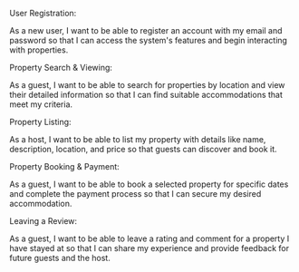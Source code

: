 User Registration:

As a new user, I want to be able to register an account with my email and password so that I can access the system's features and begin interacting with properties.

Property Search & Viewing:

As a guest, I want to be able to search for properties by location and view their detailed information so that I can find suitable accommodations that meet my criteria.

Property Listing:

As a host, I want to be able to list my property with details like name, description, location, and price so that guests can discover and book it.

Property Booking & Payment:

As a guest, I want to be able to book a selected property for specific dates and complete the payment process so that I can secure my desired accommodation.

Leaving a Review:

As a guest, I want to be able to leave a rating and comment for a property I have stayed at so that I can share my experience and provide feedback for future guests and the host.